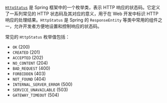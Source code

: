 [`HttpStatus`](https://docs.spring.io/spring-framework/docs/current/javadoc-api/org/springframework/http/HttpStatus.html) 是 Spring 框架中的一个枚举类，表示 HTTP 响应的状态码。它定义了一系列常见的 HTTP 状态码及其对应的意义，用于在 Web 开发中标识 HTTP 响应的处理结果。`HttpStatus` 是 Spring 的 `ResponseEntity` 等类中常用的组件之一，允许开发者方便地设置和控制响应的状态码。

常见的 `HttpStatus` 枚举值包括：

- `OK` (200)
- `CREATED` (201)
- `ACCEPTED` (202)
- `NO_CONTENT` (204)
- `BAD_REQUEST` (400)
- `FORBIDDEN` (403)
- `NOT_FOUND` (404)
- `INTERNAL_SERVER_ERROR` (500)
- `SERVICE_UNAVAILABLE` (503)
- `GATEWAY_TIMEOUT` (504)